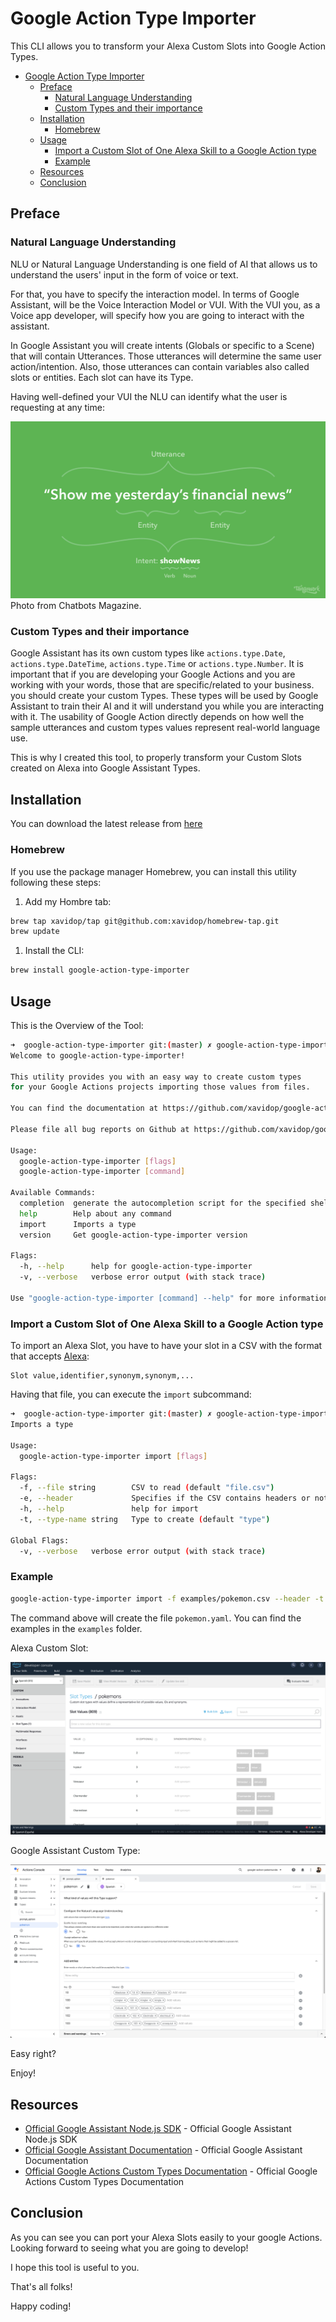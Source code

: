 # Google Action Type Importer

This CLI allows you to transform your Alexa Custom Slots into Google Action Types.


- [Google Action Type Importer](#google-action-type-importer)
  - [Preface](#preface)
    - [Natural Language Understanding](#natural-language-understanding)
    - [Custom Types and their importance](#custom-types-and-their-importance)
  - [Installation](#installation)
    - [Homebrew](#homebrew)
  - [Usage](#usage)
    - [Import a Custom Slot of One Alexa Skill to a Google Action type](#import-a-custom-slot-of-one-alexa-skill-to-a-google-action-type)
    - [Example](#example)
  - [Resources](#resources)
  - [Conclusion](#conclusion)

<!-- /TOC -->

## Preface

### Natural Language Understanding

NLU or Natural Language Understanding is one field of AI that allows us to understand the users' input in the form of voice or text.

For that, you have to specify the interaction model. In terms of Google Assistant, will be the Voice Interaction Model or VUI. With the VUI you, as a Voice app developer, will specify how you are going to interact with the assistant. 

In Google Assistant you will create intents (Globals or specific to a Scene) that will contain Utterances. Those utterances will determine the same user action/intention. Also, those utterances can contain variables also called slots or entities. Each slot can have its Type. 

Having well-defined your VUI the NLU can identify what the user is requesting at any time:

![img](/img/nlu.png)
Photo from Chatbots Magazine.

### Custom Types and their importance

Google Assistant has its own custom types like `actions.type.Date`, `actions.type.DateTime`, `actions.type.Time` or `actions.type.Number`. It is important that if you are developing your Google Actions and you are working with your words, those that are specific/related to your business. you should create your custom Types. These types will be used by Google Assistant to train their AI and it will understand you while you are interacting with it. The usability of Google Action directly depends on how well the sample utterances and custom types values represent real-world language use.

This is why I created this tool, to properly transform your Custom Slots created on Alexa into Google Assistant Types.

## Installation

You can download the latest release from [here](https://github.com/xavidop/google-action-type-importer/releases)
<!-- TOC -->

### Homebrew

If you use the package manager Homebrew, you can install this utility following these steps:

1. Add my Hombre tab:
```bash
brew tap xavidop/tap git@github.com:xavidop/homebrew-tap.git
brew update
```
1. Install the CLI:
```bash
brew install google-action-type-importer
```

## Usage

This is the Overview of the Tool:

```bash
➜  google-action-type-importer git:(master) ✗ google-action-type-importer 
Welcome to google-action-type-importer!

This utility provides you with an easy way to create custom types 
for your Google Actions projects importing those values from files. 

You can find the documentation at https://github.com/xavidop/google-action-type-importer/master/README.md.

Please file all bug reports on Github at https://github.com/xavidop/google-action-type-importer/issues.

Usage:
  google-action-type-importer [flags]
  google-action-type-importer [command]

Available Commands:
  completion  generate the autocompletion script for the specified shell
  help        Help about any command
  import      Imports a type
  version     Get google-action-type-importer version

Flags:
  -h, --help      help for google-action-type-importer
  -v, --verbose   verbose error output (with stack trace)

Use "google-action-type-importer [command] --help" for more information about a command.
```

### Import a Custom Slot of One Alexa Skill to a Google Action type

To import an Alexa Slot, you have to have your slot in a CSV with the format that accepts [Alexa](https://developer.amazon.com/en-US/docs/alexa/custom-skills/create-and-edit-custom-slot-types.html):
```csv
Slot value,identifier,synonym,synonym,...
```

Having that file, you can execute the `import` subcommand:

```bash
➜  google-action-type-importer git:(master) ✗ google-action-type-importer import --help
Imports a type

Usage:
  google-action-type-importer import [flags]

Flags:
  -f, --file string        CSV to read (default "file.csv")
  -e, --header             Specifies if the CSV contains headers or not
  -h, --help               help for import
  -t, --type-name string   Type to create (default "type")

Global Flags:
  -v, --verbose   verbose error output (with stack trace)
```

### Example

```bash
google-action-type-importer import -f examples/pokemon.csv --header -t pokemon
```

The command above will create the file `pokemon.yaml`. You can find the examples in the `examples` folder.

Alexa Custom Slot:

![img](/img/alexa.png)

Google Assistant Custom Type:

![img](/img/google.png)

Easy right?

Enjoy!

## Resources
* [Official Google Assistant Node.js SDK](https://github.com/actions-on-google/assistant-conversation-nodejs) - Official Google Assistant Node.js SDK
* [Official Google Assistant Documentation](https://developers.google.com/assistant/conversational/overview) - Official Google Assistant Documentation
* [Official Google Actions Custom Types Documentation](https://developer.amazon.com/en-US/docs/alexa/custom-skills/alexa-entities-reference.html) - Official Google Actions Custom Types Documentation
  
## Conclusion 

As you can see you can port your Alexa Slots easily to your google Actions. Looking forward to seeing what you are going to develop!

I hope this tool is useful to you.

That's all folks!

Happy coding!
